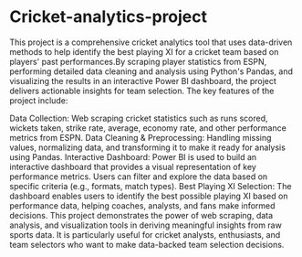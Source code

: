 # Cricket-analytics-project
This project is a comprehensive cricket analytics tool that uses data-driven methods to help identify the best playing XI for a cricket team based on players' past performances.By scraping player statistics from ESPN, performing detailed data cleaning and analysis using Python's Pandas, and visualizing the results in an interactive Power BI dashboard, the project delivers actionable insights for team selection.
The key features of the project include:

Data Collection: Web scraping cricket statistics such as runs scored, wickets taken, strike rate, average, economy rate, and other performance metrics from ESPN.
Data Cleaning & Preprocessing: Handling missing values, normalizing data, and transforming it to make it ready for analysis using Pandas.
Interactive Dashboard: Power BI is used to build an interactive dashboard that provides a visual representation of key performance metrics. Users can filter and explore the data based on specific criteria (e.g., formats, match types).
Best Playing XI Selection: The dashboard enables users to identify the best possible playing XI based on performance data, helping coaches, analysts, and fans make informed decisions.
This project demonstrates the power of web scraping, data analysis, and visualization tools in deriving meaningful insights from raw sports data. It is particularly useful for cricket analysts, enthusiasts, and team selectors who want to make data-backed team selection decisions.

